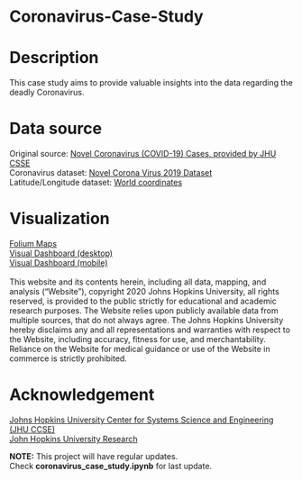 # Coronavirus-Case-Study


# Description
This case study aims to provide valuable insights into the data regarding the deadly Coronavirus.


# Data source
Original source: [Novel Coronavirus (COVID-19) Cases, provided by JHU CSSE](https://github.com/CSSEGISandData/COVID-19) </br>
Coronavirus dataset: [Novel Corona Virus 2019 Dataset](https://www.kaggle.com/sudalairajkumar/novel-corona-virus-2019-dataset) </br>
Latitude/Longitude dataset: [World coordinates](https://www.kaggle.com/parulpandey/world-coordinates)


# Visualization
[Folium Maps](https://github.com/python-visualization/folium) </br>
[Visual Dashboard (desktop)](https://arcg.is/0fHmTX) </br>
[Visual Dashboard (mobile)](https://arcg.is/1DPOWm0) </br> </br>
This website and its contents herein, including all data, mapping, and analysis (“Website”), copyright 2020 Johns Hopkins University, all rights reserved, is provided to the public strictly for educational and academic research purposes.  The Website relies upon publicly available data from multiple sources, that do not always agree. The Johns Hopkins University hereby disclaims any and all representations and warranties with respect to the Website, including accuracy, fitness for use, and merchantability.  Reliance on the Website for medical guidance or use of the Website in commerce is strictly prohibited.


# Acknowledgement
[Johns Hopkins University Center for Systems Science and Engineering (JHU CCSE)](https://systems.jhu.edu/) </br>
[John Hopkins University Research](https://systems.jhu.edu/research/public-health/ncov/) </br>


**NOTE:** This project will have regular updates. </br>
Check **coronavirus_case_study.ipynb** for last update.
